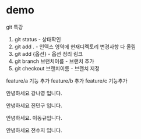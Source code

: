 # demo
git 특강

1. git status - 상태확인
2. git add . - 인덱스 영역에 현재디렉토리 변경사항 다 올림
3. git add {옵션} - 옵션 정리 링크
4. git branch 브랜치이름 - 브랜치 추가
5. git checkout 브랜치이름 - 브랜치 지정

feature/a 기능 추가
feature/b 추가 
feature/c 기능추가



안녕하세요 강나영 입니다.

안녕하세요 진민구 입니다.

안녕하세요. 이동규입니다.

안녕하세요 전수지 입니다.

